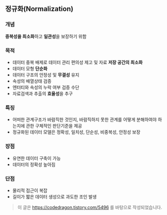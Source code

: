 ## 정규화(Normalization)
### 개념
**중복성을 최소화**하고 **일관성**을 보장하기 위함

### 목적
* 데이터 중복 배제로 데이터 관리 편의성 제고 및 자료 **저장 공간의 최소화**
* 데이터 모형 **단순화**
* 데이터 구조의 안정성 및 **무결성** 유지
* 속성의 배열상태 검증
* 엔터티와 속성의 누락 여부 검증 수단
* 자료검색과 추출의 **효율성**을 추구

### 특징
* 어떠한 관계구조가 바람직한 것인지, 바람직하지 못한 관계를 어떻게 분해하여야 하는지에 관한 구체적인 판단기준을 제공
* 정규화된 데이터 모델은 정확성, 일치성, 단순성, 비중복성, 안정성 보장

### 장점
* 유연한 데이터 구축이 가능
* 데이터의 정확성 높아짐

### 단점
* 물리적 접근이 복잡
* 길이가 짧은 데이터 생성으로 과도한 조인 발생

> 이 글은 https://codedragon.tistory.com/5496 를 바탕으로 작성되었습니다.
